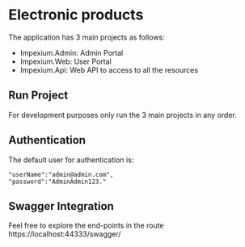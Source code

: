 # Electronic products

The application has 3 main projects as follows:

 - Impexium.Admin: Admin Portal 
 - Impexium.Web: User Portal
 - Impexium.Api: Web API to access to all the resources

## Run Project

For development purposes only run the 3 main projects in any order.

## Authentication

The default user for authentication is:

    "userName":"admin@admin.com",
    "password":"AdminAdmin123."


## Swagger Integration

Feel free to explore the end-points in the route https://localhost:44333/swagger/